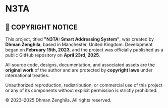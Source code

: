 # N3TA 

## 📜 COPYRIGHT NOTICE

This project, titled **"N3TA: Smart Addressing System"**, was created by **Dhman Zenghila**, based in Manchester, United Kingdom. Development began on **February 15th, 2023**, and the project was officially published as a public GitHub repository on **April 23rd, 2025**.

All source code, designs, documentation, and associated assets are the **original work** of the author and are protected by **copyright laws** under international treaties.

Unauthorized reproduction, redistribution, or commercial use of this project or any of its components without explicit permission is strictly prohibited.

&copy; 2023–2025 Dhman Zenghila. All rights reserved.
